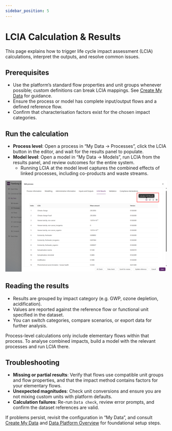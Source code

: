 ```yaml
---
sidebar_position: 5
---
```


# LCIA Calculation & Results

This page explains how to trigger life cycle impact assessment (LCIA) calculations, interpret the outputs, and resolve common issues.

## Prerequisites

- Use the platform’s standard flow properties and unit groups whenever possible; custom definitions can break LCIA mappings. See [Create My Data](/en/user-guide/create-my-data) for guidance.  
- Ensure the process or model has complete input/output flows and a defined reference flow.  
- Confirm that characterisation factors exist for the chosen impact categories.

## Run the calculation

- **Process level**: Open a process in “My Data → Processes”, click the LCIA button in the editor, and wait for the results panel to populate.  
- **Model level**: Open a model in “My Data → Models”, run LCIA from the results panel, and review outcomes for the entire system.  
  - Running LCIA at the model level captures the combined effects of linked processes, including co-products and waste streams.

![LCIA results panel](./img/lcia-calculation.png)

## Reading the results

- Results are grouped by impact category (e.g. GWP, ozone depletion, acidification).  
- Values are reported against the reference flow or functional unit specified in the dataset.  
- You can switch categories, compare scenarios, or export data for further analysis.

Process-level calculations only include elementary flows within that process. To analyse combined impacts, build a model with the relevant processes and run LCIA there.

## Troubleshooting

- **Missing or partial results**: Verify that flows use compatible unit groups and flow properties, and that the impact method contains factors for your elementary flows.  
- **Unexpected magnitudes**: Check unit conversions and ensure you are not mixing custom units with platform defaults.  
- **Calculation failures**: Re-run `Data check`, review error prompts, and confirm the dataset references are valid.

If problems persist, revisit the configuration in “My Data”, and consult [Create My Data](/en/user-guide/create-my-data) and [Data Platform Overview](/en/user-guide/data) for foundational setup steps.
